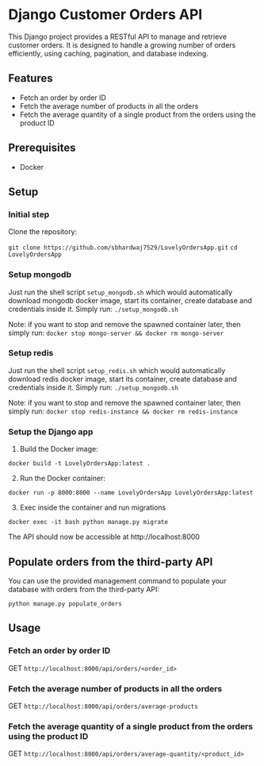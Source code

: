 # Django Customer Orders API

This Django project provides a RESTful API to manage and retrieve customer orders. It is designed to handle a growing number of orders efficiently, using caching, pagination, and database indexing.

## Features

- Fetch an order by order ID
- Fetch the average number of products in all the orders
- Fetch the average quantity of a single product from the orders using the product ID

## Prerequisites
- Docker

## Setup

### Initial step

Clone the repository:

`git clone https://github.com/sbhardwaj7529/LovelyOrdersApp.git`
`cd LovelyOrdersApp`
### Setup mongodb

Just run the shell script `setup_mongodb.sh` which would automatically download mongodb docker image, start its container, create database and credentials inside it. Simply run: `./setup_mongodb.sh`

Note: if you want to stop and remove the spawned container later, then simply run: `docker stop mongo-server && docker rm mongo-server`

### Setup redis

Just run the shell script `setup_redis.sh` which would automatically download redis docker image, start its container, create database and credentials inside it. Simply run: `./setup_mongodb.sh`

Note: if you want to stop and remove the spawned container later, then simply run: `docker stop redis-instance && docker rm redis-instance`
### Setup the Django app

1. Build the Docker image:

`docker build -t LovelyOrdersApp:latest .`


2. Run the Docker container:

`docker run -p 8000:8000 --name LovelyOrdersApp LovelyOrdersApp:latest`

3. Exec inside the container and run migrations

`docker exec -it bash
python manage.py migrate`


The API should now be accessible at http://localhost:8000

## Populate orders from the third-party API

You can use the provided management command to populate your database with orders from the third-party API:

`python manage.py populate_orders`

## Usage

### Fetch an order by order ID

GET `http://localhost:8000/api/orders/<order_id>`

### Fetch the average number of products in all the orders

GET `http://localhost:8000/api/orders/average-products`

### Fetch the average quantity of a single product from the orders using the product ID

GET `http://localhost:8000/api/orders/average-quantity/<product_id>`



